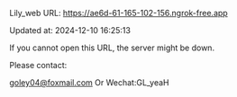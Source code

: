 Lily_web URL: https://ae6d-61-165-102-156.ngrok-free.app

Updated at: 2024-12-10 16:25:13

If you cannot open this URL, the server might be down.

Please contact: 

goley04@foxmail.com Or Wechat:GL_yeaH
